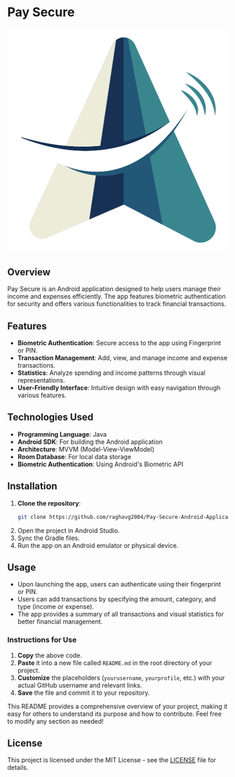 # Pay Secure
![App Icon](app/src/main/res/drawable/icon.png)

## Overview

Pay Secure is an Android application designed to help users manage their income and expenses efficiently. The app features biometric authentication for security and offers various functionalities to track financial transactions.

## Features

- **Biometric Authentication**: Secure access to the app using Fingerprint or PIN.
- **Transaction Management**: Add, view, and manage income and expense transactions.
- **Statistics**: Analyze spending and income patterns through visual representations.
- **User-Friendly Interface**: Intuitive design with easy navigation through various features.

## Technologies Used

- **Programming Language**: Java
- **Android SDK**: For building the Android application
- **Architecture**: MVVM (Model-View-ViewModel)
- **Room Database**: For local data storage
- **Biometric Authentication**: Using Android's Biometric API

## Installation

1. **Clone the repository**:
   ```bash
   git clone https://github.com/raghavg2004/Pay-Secure-Android-Application.git
   ```
2. Open the project in Android Studio.
3. Sync the Gradle files.
4. Run the app on an Android emulator or physical device.

## Usage
* Upon launching the app, users can authenticate using their fingerprint or PIN.
* Users can add transactions by specifying the amount, category, and type (income or expense).
* The app provides a summary of all transactions and visual statistics for better financial management.

  
### Instructions for Use

1. **Copy** the above code.
2. **Paste** it into a new file called `README.md` in the root directory of your project.
3. **Customize** the placeholders (`yourusername`, `yourprofile`, etc.) with your actual GitHub username and relevant links.
4. **Save** the file and commit it to your repository.

This README provides a comprehensive overview of your project, making it easy for others to understand its purpose and how to contribute. Feel free to modify any section as needed!

## License

This project is licensed under the MIT License - see the [LICENSE](LICENSE) file for details.
